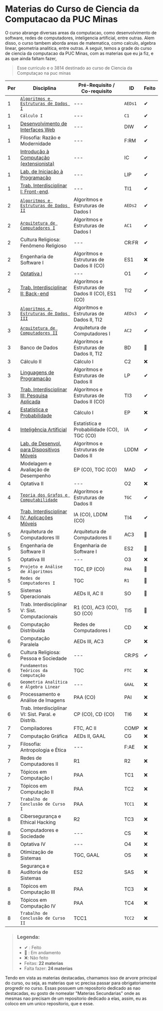 # Materias do Curso de Ciencia da Computacao da PUC Minas

O curso abrange diversas areas da computacao, como desenvolvimento de software, redes de computadores, inteligencia artificial, entre outras. Alem disso, o curso tambem aborda areas de matematica, como calculo, algebra linear, geometria analitica, entre outras. A seguir, temos a grade do curso de ciencia da computacao da PUC Minas, com as materias que eu ja fiz, e as que ainda faltam fazer,

> Esse curriculo e o 3814 destinado ao curso de Ciencia da Computaçao na puc minas

| Per | Disciplina                                                                                                                        | Pré-Requisito / Co-requisito                       | ID      | Feito |
| --- | ----------------------------------------------------------------------------------------------------------------------------------| -------------------------------------------------- | ------- | ----- |
| 1   | [`Algoritmos e Estruturas de Dados I`](https://github.com/giusfds/AEDS-I)                                                         | ---                                                | `AEDs1` | ✔     |
| 1   | `Cálculo I`                                                                                                                       | ---                                                | `C1`    | ✔     |
| 1   | [Desenvolvimento de Interfaces Web](https://github.com/giusfds/Computacao-PucMinas/tree/main/1°_Periodo/DIW)                      | ---                                                | DIW     | ✔     |
| 1   | Filosofia: Razão e Modernidade                                                                                                    | ---                                                | F:RM    | ✔     |
| 1   | [Introdução à Computação (extensionista)](https://github.com/giusfds/Computacao-PucMinas/tree/main/1°_Periodo/IC)                 | ---                                                | IC      | ✔     |
| 1   | [Lab. de Iniciação à Programação](https://github.com/giusfds/Computacao-PucMinas/tree/main/1°_Periodo/LIP)                        | ---                                                | LIP     | ✔     |
| 1   | [Trab. Interdisciplinar I: Front-end](https://github.com/giusfds/TI-I).                                                           | ---                                                | TI1     | ✔     |
| 2   | [`Algoritmos e Estruturas de Dados II`](https://github.com/giusfds/AEDS-II)                                                       | Algoritmos e Estruturas de Dados I                 | `AEDs2` | ✔     |
| 2   | [`Arquitetura de Computadores I`](https://github.com/giusfds/ACI)                                                                 | Algoritmos e Estruturas de Dados I                 | `AC1`   | ✔     |
| 2   | Cultura Religiosa: Fenômeno Religioso                                                                                             | ---                                                | CR:FR   | ✔     |
| 2   | Engenharia de Software I                                                                                                          | Algoritmos e Estruturas de Dados II (CO)           | ES1     | ❌    |
| 2   | [Optativa I](https://github.com/giusfds/Computacao-PucMinas/tree/main/2°_Periodo/Sistemas_Inteligentes)                           | ---                                                | O1      | ✔     |
| 2   | [Trab. Interdisciplinar II: Back-end](https://github.com/giusfds/TI-II)                                                           | Algoritmos e Estruturas de Dados II (CO), ES1 (CO) | TI2     | ✔     |
| 3   | [`Algoritmos e Estruturas de Dados III`](https://github.com/giusfds/AEDS-III)                                                     | Algoritmos e Estruturas de Dados II, TI2           | `AEDs3` | ✔     |
| 3   | [`Arquitetura de Computadores II`](https://github.com/giusfds/ACII)                                                               | Arquitetura de Computadores I                      | `AC2`   | ✔     |
| 3   | Banco de Dados                                                                                                                    | Algoritmos e Estruturas de Dados II, TI2           | BD      | 📍    |
| 3   | Cálculo II                                                                                                                        | Cálculo I                                          | C2      | ❌    |
| 3   | [Linguagens de Programação](https://github.com/giusfds/Computacao-PucMinas/tree/main/3°_Periodo/LP)                               | Algoritmos e Estruturas de Dados II                | LP      | ✔     |
| 3   | [Trab. Interdisciplinar III: Pesquisa Aplicada](https://github.com/giusfds/TI-III)                                                | Algoritmos e Estruturas de Dados II (CO)           | TI3     | ✔     |
| 4   | [Estatística e Probabilidade](https://github.com/giusfds/Computacao-PucMinas/tree/main/4°_Periodo/EP)                             | Cálculo I                                          | EP      | ❌    |
| 4   | [Inteligência Artificial](https://github.com/giusfds/IA)                                                                          | Estatística e Probabilidade (CO), TGC (CO)         | IA      | ✔     |
| 4   | [Lab. de Desenvol. para Dispositivos Móveis](https://github.com/giusfds/LDDM)                                                     | Algoritmos e Estruturas de Dados II                | LDDM    | ✔     |
| 4   | Modelagem e Avaliação de Desempenho                                                                                               | EP (CO), TGC (CO)                                  | MAD     | ✔     |
| 4   | Optativa II                                                                                                                       | ---                                                | O2      | ❌    |
| 4   | [`Teoria dos Grafos e Computabilidade`](https://github.com/giusfds/Grafos)                                                        | Algoritmos e Estruturas de Dados II                | `TGC`   | ✔     |
| 4   | [Trab. Interdisciplinar IV: Aplicações Móveis](https://github.com/giusfds/TI-IV)                                                  | IA (CO), LDDM (CO)                                 | TI4     | ✔     |
| 5   | Arquitetura de Computadores III                                                                                                   | Arquitetura de Computadores II                     | AC3     | 📍    |
| 5   | Engenharia de Software II                                                                                                         | Engenharia de Software I                           | ES2     | 📍    |
| 5   | Optativa III                                                                                                                      | ---                                                | O3      | ❌    |
| 5   | `Projeto e Análise de Algoritmos`                                                                                                 | TGC, EP (CO)                                       | `PAA`   | 📍    |
| 5   | `Redes de Computadores I`                                                                                                         | TGC                                                | `R1`    | 📍    |
| 5   | Sistemas Operacionais                                                                                                             | AEDs II, AC II                                     | SO      | 📍    |
| 5   | Trab. Interdisciplinar V: Sist. Computacionais                                                                                    | R1 (CO), AC3 (CO), SO (CO)                         | TI5     | 📍    |
| 6   | Computação Distribuída                                                                                                            | Redes de Computadores I                            | CD      | ❌    |
| 6   | Computação Paralela                                                                                                               | AEDs III, AC3                                      | CP      | ❌    |
| 6   | Cultura Religiosa: Pessoa e Sociedade                                                                                             | ---                                                | CR:PS   | ✔     |
| 6   | `Fundamentos Teóricos da Computação`                                                                                              | TGC                                                | `FTC`   | ❌    |
| 6   | `Geometria Analítica e Álgebra Linear`                                                                                            | ---                                                | `GAAL`  | ❌    |
| 6   | Processamento e Análise de Imagens                                                                                                | PAA (CO)                                           | PAI     | ❌    |
| 6   | Trab. Interdisciplinar VI: Sist. Paral. e Distrib.                                                                                | CP (CO), CD (CO)                                   | TI6     | ❌    |
| 7   | Compiladores                                                                                                                      | FTC, AC II                                         | COMP    | ❌    |
| 7   | Computação Gráfica                                                                                                                | AEDs II, GAAL                                      | CG      | ❌    |
| 7   | Filosofia: Antropologia e Ética                                                                                                   | ---                                                | F:AE    | ❌    |
| 7   | Redes de Computadores II                                                                                                          | R1                                                 | R2      | ❌    |
| 7   | Tópicos em Computação I                                                                                                           | PAA                                                | TC1     | ❌    |
| 7   | Tópicos em Computação II                                                                                                          | PAA                                                | TC2     | ❌    |
| 7   | `Trabalho de Conclusão de Curso I`                                                                                                | PAA                                                | `TCC1`  | ❌    |
| 8   | Cibersegurança e Ethical Hacking                                                                                                  | R2                                                 | TC3     | ❌    |
| 8   | Computadores e Sociedade                                                                                                          | ---                                                | CS      | ❌    |
| 8   | Optativa IV                                                                                                                       | ---                                                | O4      | ❌    |
| 8   | Otimização de Sistemas                                                                                                            | TGC, GAAL                                          | OS      | ❌    |
| 8   | Segurança e Auditoria de Sistemas                                                                                                 | ES2                                                | SAS     | ❌    |
| 8   | Tópicos em Computação III                                                                                                         | PAA                                                | TC3     | ❌    |
| 8   | Tópicos em Computação IV                                                                                                          | PAA                                                | TC4     | ❌    |
| 8   | `Trabalho de Conclusão de Curso II`                                                                                               | TCC1                                               | `TCC2`  | ❌    |

> ### Legenda:
>
> - ✔ : Feito
> - 📍 : Em andamento
> - ❌: Não feito
> - Feitas: **22 materias**
> - Falta fazer: **24 materias**

Tendo em vista as materias destacadas, chamamos isso de arvore principal do curso, ou seja, as materias que vc precisa passar para obrigatoriamente progredir no curso. Essas possuem um repositorio dedicado as nao destacadas, eu gosto de nomealar "Materias Secundarias" onde as mesmas nao precisam de um repositorio dedicado a elas, assim, eu as coloco em um unico repositorio, que e esse.
